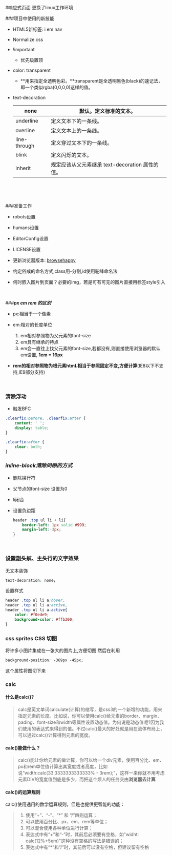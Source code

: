 #响应式页面
更换了linux工作环境

###项目中使用的新技能
* HTML5新标签: i em nav

* Normalize.css

* !important

  * 优先级置顶

* color: transparent

  * **用来指定全透明色彩。**transparent是全透明黑色(black)的速记法，即一个类似rgba(0,0,0,0)这样的值。

* text-decoration

  | none         | 默认。定义标准的文本。                      |
  | ------------ | -------------------------------- |
  | underline    | 定义文本下的一条线。                       |
  | overline     | 定义文本上的一条线。                       |
  | line-through | 定义穿过文本下的一条线。                     |
  | blink        | 定义闪烁的文本。                         |
  | inherit      | 规定应该从父元素继承 text-decoration 属性的值。 |

  ​

  ​


###准备工作

* robots设置

* humans设置

* EditorConfig设置

* LICENSE设置

* 更新浏览器版本: [browsehappy](https://browsehappy.com/)

* 约定俗成的命名方式,class用-分割,id使用驼峰命名法

* 何时嵌入图片到页面？必要的img，若是可有可无的图片直接用标签style引入

  ​

###***px em rem 的区别***
* px:相当于一个像素

* em:相对的长度单位

    1. em相对参照物为父元素的font-size
    2. em具有继承的特点 
    3. em会一直往上找父元素的font-size,若都没有,则直接使用浏览器的默认em设置,
        **1em = 16px**

* **rem的相对参照物为根元素html.相当于参照固定不变,方便计算**(IE8以下不支持,IE9部分支持)

    ​

### 清除浮动

* 触发BFC

```CSS
.clearfix:before, .clearfix:after {
    content: ' ';
    display: table;
}

.clearfix:after {
    clear: both;
}
```

### 

### ***inline-block清除间隙的方式***

* 删除换行符

* 父节点的font-size 设置为0

* li闭合

* 设置负边距

  ```CSS
  header .top ul li + li{
      border-left: 1px solid #999;
      margin-left:-3px;
  }
  ```
  ​

### 设置副头航、主头行的文字效果

无文本装饰

```css
text-decoration: none;
```

设置样式

```CSS
header .top ul li a:hover,
header .top ul li a:active,
header .top ul li a.active{
    color: #f0ede9;
    background-color: #ffb300;
}
```



### css sprites CSS 切图

将许多小图片集成在一张大的图片上,方便切图 然后在利用

```CSS
background-position: -369px -45px;
```

这个属性将图切下来



### calc

#### 什么是calc()?

> calc是英文单词calculate(计算)的缩写，是css3的一个新增的功能，用来指定元素的长度。比如说，你可以使用calc()给元素的border、margin、pading、font-size和width等属性设置动态值。为何说是动态值呢?因为我们使用的表达式来得到的值。不过calc()最大的好处就是用在流体布局上，可以通过calc()计算得到元素的宽度。

#### calc()能做什么？

> calc()能让你给元素的做计算，你可以给一个div元素，使用百分比、em、px和rem单位值计算出其宽度或者高度，比如说“width:calc(33.3333333333333% - 3rem);”，这样一来你就不用考虑元素DIV的宽度值到底是多少，而把这个烦人的任务交由**浏览器去计算**

#### calc()的运算规则

calc()使用通用的数学运算规则，但是也提供更智能的功能：

>1. 使用“+”、“-”、“*” 和 “/”四则运算；
>2. 可以使用百分比、px、em、rem等单位；
>3. 可以混合使用各种单位进行计算；
>4. 表达式中有“+”和“-”时，其前后必须要有空格，如"widht: calc(12%+5em)"这种没有空格的写法是错误的；
>5. 表达式中有“*”和“/”时，其前后可以没有空格，但建议留有空格



